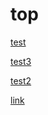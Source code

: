 # top

[test](img/test.svg)

[test3](img/test.pdf)

[test2](img/test2.svg)

[link](https://www.draw.io/?lightbox=1&highlight=0000ff&edit=_blank&layers=1&nav=1&title=Untitled%20Diagram.xml#R5VZLj9owEP41uaJgk0KPhWXbw1ZdaVX1WJlkcLw4mcgZXv31tbHzIlC11Z5aOOD5PA%2F7%2B2YSIr4qTh%2BNqPLPmIGOWJydIv4QMTad8dj%2BOOTskTmbekAalQWnDnhRPyCAIU7uVQb1wJEQNalqCKZYlpDSABPG4HHotkU9rFoJCSPgJRV6jH5TGeUeXbB5h38CJfOm8vTde7%2BzEelOGtyXoV7E%2BPby8duFaHKFi9a5yPDYg%2Fg64iuDSH5VnFagHbcNbT7u8c5ue24DJf1OQLhQTefm6pBZJoKJhnKUWAq97tDl5XrgEsTWyqnQdjm1y1cgOgcxxZ7QQl2GJ8Qq%2BPmartDdUweoxr1Jgxdr6bFtB1gAmbN1MaAFqcMwlQj6y9avDX1GZYuwOPQqS4ISoVN5HA9TkDASKER1TNpF7xgddOH3NtfMJz4IvYemO67Ib9vBMZuJOr9Fc00Gd7BCjcYiJZZOlK3SuoFs0yWx%2B1pciw3oZ6wVKSztXmopBuu0PIAhZTv%2B6cphg0RY9Bw%2BaCXdBjn9lvaElTtscZJu9Ce43aoUJnYQU6ionoiq0jbKJfsuoQSj0lZxlxFOv9Z8LHATMB0KxRbBPnYDmnAP5b3ZnMX3W2IgZqfc1xrMl82re7Cw%2BEJgXy6tyl1jPxLUvi1alXnvFqEB%2Fi2BTZpfxu0tRL2ePjbnI1F5MhY1Sf5YVGv2dL09obP%2FYUI3oswCvW8hIZ9fS7gYSTi7IeHsryTs3oz%2BAdz9%2FeDrnw%3D%3D)
